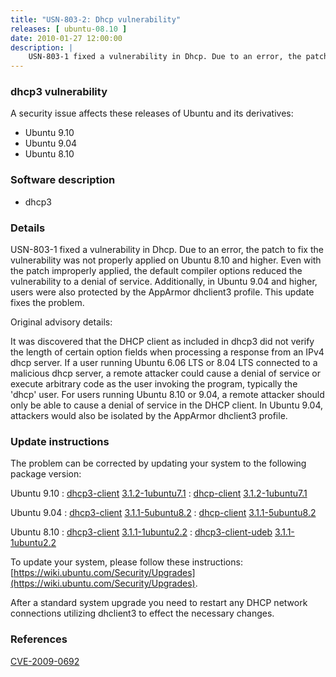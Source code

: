 ```yaml
---
title: "USN-803-2: Dhcp vulnerability"
releases: [ ubuntu-08.10 ]
date: 2010-01-27 12:00:00
description: |
    USN-803-1 fixed a vulnerability in Dhcp. Due to an error, the patch to fix the vulnerability was not properly applied on Ubuntu 8.10 and higher. Even with the patch improperly applied, the default compiler options reduced the vulnerability to a denial of service. Additionally, in Ubuntu 9.04 and higher, users were also protected by the AppArmor dhclient3 profile. This update fixes the problem.
--- 
```

 
### dhcp3 vulnerability

A security issue affects these releases of Ubuntu and its derivatives:

* Ubuntu 9.10
* Ubuntu 9.04
* Ubuntu 8.10

### Software description

* dhcp3 

### Details

USN-803-1 fixed a vulnerability in Dhcp. Due to an error, the patch to fix the vulnerability was not properly applied on Ubuntu 8.10 and higher. Even with the patch improperly applied, the default compiler options reduced the vulnerability to a denial of service. Additionally, in Ubuntu 9.04 and higher, users were also protected by the AppArmor dhclient3 profile. This update fixes the problem.

Original advisory details:

 It was discovered that the DHCP client as included in dhcp3 did not verify the length of certain option fields when processing a response from an IPv4 dhcp server. If a user running Ubuntu 6.06 LTS or 8.04 LTS connected to a malicious dhcp server, a remote attacker could cause a denial of service or execute arbitrary code as the user invoking the program, typically the &#39;dhcp&#39; user. For users running Ubuntu 8.10 or 9.04, a remote attacker should only be able to cause a denial of service in the DHCP client. In Ubuntu 9.04, attackers would also be isolated by the AppArmor dhclient3 profile. 

### Update instructions

The problem can be corrected by updating your system to the following package version:

Ubuntu 9.10
 : [dhcp3-client](https://launchpad.net/ubuntu/+source/dhcp3) <span> [3.1.2-1ubuntu7.1](https://launchpad.net/ubuntu/+source/dhcp3/3.1.2-1ubuntu7.1) </span> 
 : [dhcp-client](https://launchpad.net/ubuntu/+source/dhcp3) <span> [3.1.2-1ubuntu7.1](https://launchpad.net/ubuntu/+source/dhcp3/3.1.2-1ubuntu7.1) </span> 

Ubuntu 9.04
 : [dhcp3-client](https://launchpad.net/ubuntu/+source/dhcp3) <span> [3.1.1-5ubuntu8.2](https://launchpad.net/ubuntu/+source/dhcp3/3.1.1-5ubuntu8.2) </span> 
 : [dhcp-client](https://launchpad.net/ubuntu/+source/dhcp3) <span> [3.1.1-5ubuntu8.2](https://launchpad.net/ubuntu/+source/dhcp3/3.1.1-5ubuntu8.2) </span> 

Ubuntu 8.10
 : [dhcp3-client](https://launchpad.net/ubuntu/+source/dhcp3) <span> [3.1.1-1ubuntu2.2](https://launchpad.net/ubuntu/+source/dhcp3/3.1.1-1ubuntu2.2) </span> 
 : [dhcp3-client-udeb](https://launchpad.net/ubuntu/+source/dhcp3) <span> [3.1.1-1ubuntu2.2](https://launchpad.net/ubuntu/+source/dhcp3/3.1.1-1ubuntu2.2) </span> 

To update your system, please follow these instructions: [https://wiki.ubuntu.com/Security/Upgrades](https://wiki.ubuntu.com/Security/Upgrades).

After a standard system upgrade you need to restart any DHCP network connections utilizing dhclient3 to effect the necessary changes. 

### References

 [CVE-2009-0692](http://people.ubuntu.com/~ubuntu-security/cve/CVE-2009-0692)
 
